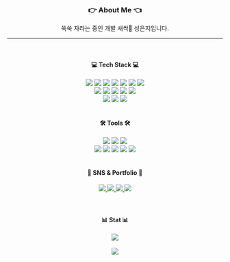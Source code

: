 <div align="center">
<h3> 👉 About Me 👈 </h3>
  <p align="center"> 쑥쑥 자라는 중인 개발 새싹🌱 성은지입니다. </p>
</div>
  <hr>
 
<br>

<div align="center">
  <h4> 💻 Tech Stack 💻 </h4>
   <img src="https://img.shields.io/badge/Java-007396?style=flat&logo=Conda-Forge&logoColor=white" />
   <img src="https://img.shields.io/badge/c-%2300599C.svg?style=flat&logo=c&logoColor=white" />
   <img src="https://img.shields.io/badge/Spring-6DB33F?style=flat&logo=Spring&logoColor=white" />
   <img src="https://img.shields.io/badge/HTML5-E34F26?style=flat&logo=HTML5&logoColor=white" />
   <img src="https://img.shields.io/badge/CSS3-1572B6?style=flat&logo=CSS3&logoColor=white" />
   <img src="https://img.shields.io/badge/JavaScript-F7DF1E?style=flat&logo=JavaScript&logoColor=white" />
   <img src="https://img.shields.io/badge/jQuery-0769AD?style=flat&logo=jQuery&logoColor=white" />
   <br>
   <img src="https://img.shields.io/badge/Thymeleaf-%23005C0F.svg?style=flat&logo=Thymeleaf&logoColor=white" />
   <img src="https://img.shields.io/badge/Selenium-43B02A?style=flat&logo=Selenium&logoColor=white" />
   <img src="https://img.shields.io/badge/Mybatis-000000?style=flat&logo=Fluentd&logoColor=white" />
   <img src="https://img.shields.io/badge/JPA-59666C?style=flat&logo=JPA&logoColor=white" />
   <img src="https://img.shields.io/badge/QueryDSL-59666C?style=flat&logo=QueryDSL&logoColor=white" />
   <br>
   <img src="https://img.shields.io/badge/Oracle%20SQL-F80000?style=flat&logo=Oracle&logoColor=white" />
   <img src="https://img.shields.io/badge/MySQL-4479A1?style=flat&logo=MySQL&logoColor=white" />
   <img src="https://img.shields.io/badge/MariaDB-003545?style=flat&logo=MariaDB&logoColor=white" />
</div>
<br>
<div align=center>
   <h4> 🛠 Tools 🛠 </h4>
</div>
<div align=center>
   <img src="https://img.shields.io/badge/Eclipse%20IDE-2C2255?style=flat&logo=EclipseIDE&logoColor=white" />
   <img src="https://img.shields.io/badge/Visual%20Studio%20Code-007ACC?style=flat&logo=VisualStudioCode&logoColor=white" />
   <img src="https://img.shields.io/badge/Visual%20Studio-5C2D91.svg?style=flat&logo=visual-studio&logoColor=white" />
   <br>
   <img src="https://img.shields.io/badge/Tomcat-F8DC75?style=flat&logo=ApacheTomcat&logoColor=white" />
   <img src="https://img.shields.io/badge/AWS-232F3E?style=flat&logo=AmazonAWS&logoColor=white" />
   <img src="https://img.shields.io/badge/GitHub-181717?style=flat&logo=GitHub&logoColor=white" />
   <img src="https://img.shields.io/badge/Source Tree-0052CC?style=flat&logo=Source Tree&logoColor=white" />
   <img src="https://img.shields.io/badge/Postman-FF6C37?style=flat&logo=Postman&logoColor=white" />
</div>
<br>
<div align=center>
   <h4> 🎨 SNS & Portfolio 🎨 </h4>
</div>
<div align=center>
   <a href="http://naver.me/FKxGuKHE">
      <img src="https://img.shields.io/badge/Portfolio-FF3633?style=flat&logo=Micro.blog&logoColor=white" />
   </a>
   <a href="https://seji-lab.tistory.com">
      <img src="https://img.shields.io/badge/Blog-FF9800?style=flat&logo=Blogger&logoColor=white" />
   </a>
   <a href="mailto:sejjes07@gmail.com">
      <img src="https://img.shields.io/badge/Mail-30B980?style=flat&logo=Gmail&logoColor=white" />
   </a>
   <a href="https://www.notion.so/78aea40dee7d43b08d7a788a0171c27f">
      <img src="https://img.shields.io/badge/Notion-000000?style=flat&logo=Notion&logoColor=white" />
   </a>
   <br>
</div>
 
<br>
<br>

<div align="center">
  <h4> 📊 Stat 📊 </h4>
  <img src="https://github-readme-stats.vercel.app/api/top-langs/?username=Seong-eunji&layout=compact&theme=default" />
  <br>
  <br>
  <img src="https://github-readme-stats.vercel.app/api?username=Seong-eunji&theme=default&show_icons=true" />
</div>


